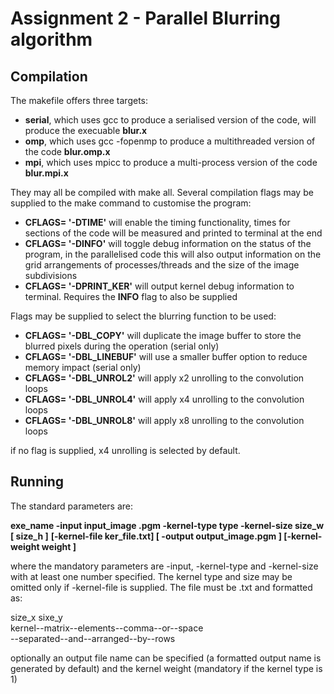 # Assignment 2 - Parallel Blurring algorithm

## Compilation

The makefile offers three targets: 

- **serial**, which uses gcc to produce a serialised version of the code, will produce the execuable **blur.x**
- **omp**, which uses gcc -fopenmp to produce a multithreaded version of the code **blur.omp.x**
- **mpi**, which uses mpicc to produce a multi-process version of the code **blur.mpi.x**

They may all be compiled with make all.
Several compilation flags may be supplied to the make command to customise the program:

- **CFLAGS= '-DTIME'** will enable the timing functionality, times for sections of the code will be measured and printed to terminal at the end
- **CFLAGS= '-DINFO'** will toggle debug information on the status of the program, in the parallelised code this will also output information on the grid arrangements of processes/threads and the size of the image subdivisions
- **CFLAGS= '-DPRINT_KER'** will output kernel debug information to terminal. Requires the **INFO** flag to also be supplied

Flags may be supplied to select the blurring function to be used:

- **CFLAGS= '-DBL_COPY'** will duplicate the image buffer to store the blurred pixels during the operation (serial only)
- **CFLAGS= '-DBL_LINEBUF'** will use a smaller buffer option to reduce memory impact (serial only)
- **CFLAGS= '-DBL_UNROL2'** will apply x2 unrolling to the convolution loops
- **CFLAGS= '-DBL_UNROL4'** will apply x4 unrolling to the convolution loops
- **CFLAGS= '-DBL_UNROL8'** will apply x8 unrolling to the convolution loops

if no flag is supplied, x4 unrolling is selected by default.

## Running

The standard parameters are:

**exe_name -input input_image .pgm -kernel-type type -kernel-size size_w [ size_h ]**
      **\[-kernel-file ker_file.txt]  \[ -output output_image.pgm ]  \[-kernel-weight weight ]**

where the mandatory parameters are -input, -kernel-type and -kernel-size with at least one number specified. The kernel type and size may be omitted only if -kernel-file is supplied.
The file must be .txt and  formatted as:

size_x sixe_y\
kernel--matrix--elements--comma--or--space\
--separated--and--arranged--by--rows


optionally an output file name can be specified (a formatted output name is generated by default) and the kernel weight (mandatory if the kernel type is 1)
